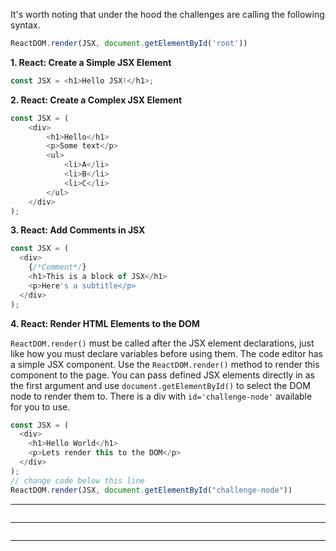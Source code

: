 It's worth noting that under the hood the challenges are calling the following syntax.
```javascript
ReactDOM.render(JSX, document.getElementById('root'))
```
**1. React: Create a Simple JSX Element**
```javascript
const JSX = <h1>Hello JSX!</h1>;
```
**2. React: Create a Complex JSX Element**
```javascript
const JSX = (
    <div>
        <h1>Hello</h1>
        <p>Some text</p>
        <ul>
            <li>A</li>
            <li>B</li>
            <li>C</li>
        </ul>
    </div>
);
```
**3. React: Add Comments in JSX**
```javascript
const JSX = (
  <div>
    {/*Comment*/}
    <h1>This is a block of JSX</h1>
    <p>Here's a subtitle</p>
  </div>
);
```
**4. React: Render HTML Elements to the DOM**

```ReactDOM.render()``` must be called after the JSX element declarations,
just like how you must declare variables before using them.
The code editor has a simple JSX component.
Use the ```ReactDOM.render()``` method to render this component to the page.
You can pass defined JSX elements directly in as the first argument
and use ```document.getElementById()``` to select the DOM node to render them to.
There is a div with ```id='challenge-node'``` available for you to use.

```javascript
const JSX = (
  <div>
    <h1>Hello World</h1>
    <p>Lets render this to the DOM</p>
  </div>
);
// change code below this line
ReactDOM.render(JSX, document.getElementById("challenge-node"))
```
** **
```javascript
```
** **
```javascript
```
** **
```javascript
```
